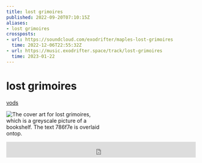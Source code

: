 ```yaml
---
title: lost grimoires
published: 2022-09-20T07:10:15Z
aliases:
- lost grimoires
crossposts:
- url: https://soundcloud.com/exodrifter/maples-lost-grimoires
  time: 2022-12-06T22:55:32Z
- url: https://music.exodrifter.space/track/lost-grimoires
  time: 2023-01-22
---
```


# lost grimoires

<div class="flex">
<div><i class="ri-video-fill"></i> <a href="https://vods.exodrifter.space/tag/song-lost-grimoires">vods</a></div>
</div>

<div style="width: 50%;">

![The cover art for lost grimoires, which is a greyscale picture of a bookshelf. The text 786f7e is overlaid ontop.](lost-grimoires.png)

</div>

<iframe style="border: 0; width: 100%; max-width: 700px; height: 42px;" src="https://bandcamp.com/EmbeddedPlayer/album=477085509/size=small/bgcol=333333/linkcol=0f91ff/track=2100575492/transparent=true/" seamless><a href="https://music.exodrifter.space/album/lonely-metro">lonely metro by exodrifter</a></iframe>
